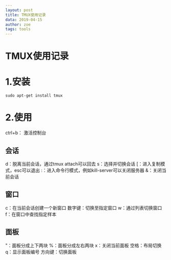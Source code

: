 ```yaml
---
layout: post
title: TMUX使用记录
data: 2019-04-15
author: zoe
tags: tools
---
```


# TMUX使用记录
# 1.安装
```Shell
sudo apt-get install tmux
```
# 2.使用

ctrl+b： 激活控制台
## 会话
d：脱离当前会话，通过tmux attach可以回去
s：选择并切换会话
[：进入复制模式，esc可以退出
:：进入命令行模式，例如kill-server可以关闭服务器
&：关闭当前会话
## 窗口
c：在当前会话创建一个新窗口
数字键：切换至指定窗口
w：通过列表切换窗口
f：在窗口中查找指定样本
## 面板
"：面板分成上下两块
%：面板分成左右两块
x：关闭当前面板
空格：布局切换
q：显示面板编号
方向键：切换面板












